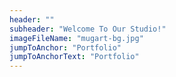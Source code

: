 ```yaml
---
header: ""
subheader: "Welcome To Our Studio!"
imageFileName: "mugart-bg.jpg"
jumpToAnchor: "Portfolio"
jumpToAnchorText: "Portfolio"
---
```

